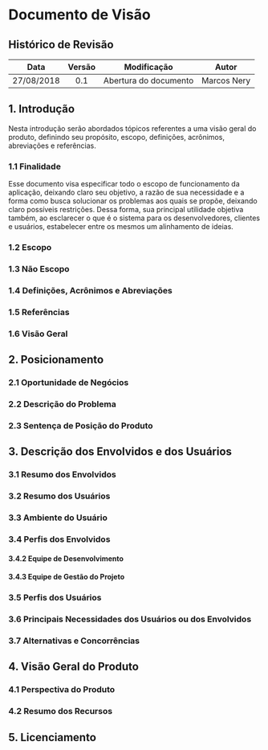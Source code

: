 # Documento de Visão


## Histórico de Revisão

|Data| Versão |Modificação|Autor|
|:---:|:---:|:---:|:--:|
| 27/08/2018 |   0.1  | Abertura do documento| Marcos Nery |


## 1. Introdução
Nesta introdução serão abordados tópicos referentes a uma visão geral do produto, definindo seu propósito, escopo, definições, acrônimos, abreviações e referências.

### 1.1 Finalidade
Esse documento visa especificar todo o escopo de funcionamento da aplicação, deixando claro seu objetivo, a razão de sua necessidade e a forma como busca solucionar os problemas aos quais se propõe, deixando claro possíveis restrições. Dessa forma, sua principal utilidade objetiva também, ao esclarecer o que é o sistema para os desenvolvedores, clientes e usuários, estabelecer entre os mesmos um alinhamento de ideias.

### 1.2 Escopo

### 1.3 Não Escopo

### 1.4 Definições, Acrônimos e Abreviações


### 1.5 Referências


### 1.6 Visão Geral

## 2. Posicionamento

### 2.1 Oportunidade de Negócios

### 2.2 Descrição do Problema

### 2.3 Sentença de Posição do Produto

## 3. Descrição dos Envolvidos e dos Usuários

### 3.1 Resumo dos Envolvidos


### 3.2 Resumo dos Usuários


### 3.3 Ambiente do Usuário

### 3.4 Perfis dos Envolvidos


#### 3.4.2 Equipe de Desenvolvimento


#### 3.4.3 Equipe de Gestão do Projeto


### 3.5 Perfis dos Usuários


### 3.6 Principais Necessidades dos Usuários ou dos Envolvidos


### 3.7 Alternativas e Concorrências


## 4. Visão Geral do Produto

### 4.1 Perspectiva do Produto


### 4.2 Resumo dos Recursos

## 5. Licenciamento